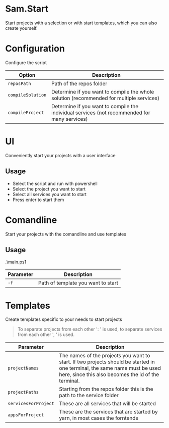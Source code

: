 # Sam.Start

Start projects with a selection or with start templates, which you can also create yourself.

# Configuration

Configure the script

| Option            | Description                                                                                  |
| ----------------- | -------------------------------------------------------------------------------------------- |
| `reposPath`       | Path of the repos folder                                                                     |
| `compileSolution` | Determine if you want to compile the whole solution (recommended for multiple services)      |
| `compileProject`  | Determine if you want to compile the individual services (not recommended for many services) |

# UI

Conveniently start your projects with a user interface

## Usage

- Select the script and run with powershell
- Select the project you want to start
- Select all services you want to start
- Press enter to start them

# Comandline

Start your projects with the comandline and use templates

## Usage

.\main.ps1

| Parameter | Description                        |
| --------- | ---------------------------------- |
| `-f`      | Path of template you want to start |

# Templates

Create templates specific to your needs to start projects

> To separate projects from each other ': ' is used, to separate services from each other ', ' is used.

| Parameter            | Description                                                                                                                                                                      |
| -------------------- | -------------------------------------------------------------------------------------------------------------------------------------------------------------------------------- |
| `projectNames`       | The names of the projects you want to start. If two projects should be started in one terminal, the same name must be used here, since this also becomes the id of the terminal. |
| `projectPaths`       | Starting from the repos folder this is the path to the service folder                                                                                                            |
| `servicesForProject` | These are all services that will be started                                                                                                                                      |
| `appsForProject`     | These are the services that are started by yarn, in most cases the forntends                                                                                                     |

